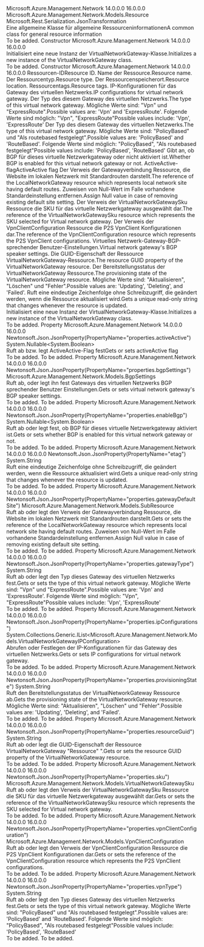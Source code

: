 <Type Name="VirtualNetworkGateway" FullName="Microsoft.Azure.Management.Network.Models.VirtualNetworkGateway">
  <TypeSignature Language="C#" Value="public class VirtualNetworkGateway : Microsoft.Azure.Management.Network.Models.Resource" />
  <TypeSignature Language="ILAsm" Value=".class public auto ansi beforefieldinit VirtualNetworkGateway extends Microsoft.Azure.Management.Network.Models.Resource" />
  <TypeSignature Language="DocId" Value="T:Microsoft.Azure.Management.Network.Models.VirtualNetworkGateway" />
  <TypeSignature Language="VB.NET" Value="Public Class VirtualNetworkGateway&#xA;Inherits Resource" />
  <TypeSignature Language="F#" Value="type VirtualNetworkGateway = class&#xA;    inherit Resource" />
  <AssemblyInfo>
    <AssemblyName>Microsoft.Azure.Management.Network</AssemblyName>
    <AssemblyVersion>14.0.0.0</AssemblyVersion>
    <AssemblyVersion>16.0.0.0</AssemblyVersion>
  </AssemblyInfo>
  <Base>
    <BaseTypeName>Microsoft.Azure.Management.Network.Models.Resource</BaseTypeName>
  </Base>
  <Interfaces />
  <Attributes>
    <Attribute>
      <AttributeName>Microsoft.Rest.Serialization.JsonTransformation</AttributeName>
    </Attribute>
  </Attributes>
  <Docs>
    <summary>
            <span data-ttu-id="9bb8f-101">Eine allgemeine Klasse für allgemeine Ressourceninformationen</span><span class="sxs-lookup"><span data-stu-id="9bb8f-101">A common class for general resource information</span></span>
            </summary>
    <remarks>To be added.</remarks>
  </Docs>
  <Members>
    <Member MemberName=".ctor">
      <MemberSignature Language="C#" Value="public VirtualNetworkGateway ();" />
      <MemberSignature Language="ILAsm" Value=".method public hidebysig specialname rtspecialname instance void .ctor() cil managed" />
      <MemberSignature Language="DocId" Value="M:Microsoft.Azure.Management.Network.Models.VirtualNetworkGateway.#ctor" />
      <MemberSignature Language="VB.NET" Value="Public Sub New ()" />
      <MemberType>Constructor</MemberType>
      <AssemblyInfo>
        <AssemblyName>Microsoft.Azure.Management.Network</AssemblyName>
        <AssemblyVersion>14.0.0.0</AssemblyVersion>
        <AssemblyVersion>16.0.0.0</AssemblyVersion>
      </AssemblyInfo>
      <Parameters />
      <Docs>
        <summary>
            <span data-ttu-id="9bb8f-102">Initialisiert eine neue Instanz der VirtualNetworkGateway-Klasse.</span><span class="sxs-lookup"><span data-stu-id="9bb8f-102">Initializes a new instance of the VirtualNetworkGateway class.</span></span>
            </summary>
        <remarks>To be added.</remarks>
      </Docs>
    </Member>
    <Member MemberName=".ctor">
      <MemberSignature Language="C#" Value="public VirtualNetworkGateway (string id = null, string name = null, string type = null, string location = null, System.Collections.Generic.IDictionary&lt;string,string&gt; tags = null, System.Collections.Generic.IList&lt;Microsoft.Azure.Management.Network.Models.VirtualNetworkGatewayIPConfiguration&gt; ipConfigurations = null, string gatewayType = null, string vpnType = null, Nullable&lt;bool&gt; enableBgp = null, Nullable&lt;bool&gt; activeActive = null, Microsoft.Azure.Management.Network.Models.SubResource gatewayDefaultSite = null, Microsoft.Azure.Management.Network.Models.VirtualNetworkGatewaySku sku = null, Microsoft.Azure.Management.Network.Models.VpnClientConfiguration vpnClientConfiguration = null, Microsoft.Azure.Management.Network.Models.BgpSettings bgpSettings = null, string resourceGuid = null, string provisioningState = null, string etag = null);" />
      <MemberSignature Language="ILAsm" Value=".method public hidebysig specialname rtspecialname instance void .ctor(string id, string name, string type, string location, class System.Collections.Generic.IDictionary`2&lt;string, string&gt; tags, class System.Collections.Generic.IList`1&lt;class Microsoft.Azure.Management.Network.Models.VirtualNetworkGatewayIPConfiguration&gt; ipConfigurations, string gatewayType, string vpnType, valuetype System.Nullable`1&lt;bool&gt; enableBgp, valuetype System.Nullable`1&lt;bool&gt; activeActive, class Microsoft.Azure.Management.Network.Models.SubResource gatewayDefaultSite, class Microsoft.Azure.Management.Network.Models.VirtualNetworkGatewaySku sku, class Microsoft.Azure.Management.Network.Models.VpnClientConfiguration vpnClientConfiguration, class Microsoft.Azure.Management.Network.Models.BgpSettings bgpSettings, string resourceGuid, string provisioningState, string etag) cil managed" />
      <MemberSignature Language="DocId" Value="M:Microsoft.Azure.Management.Network.Models.VirtualNetworkGateway.#ctor(System.String,System.String,System.String,System.String,System.Collections.Generic.IDictionary{System.String,System.String},System.Collections.Generic.IList{Microsoft.Azure.Management.Network.Models.VirtualNetworkGatewayIPConfiguration},System.String,System.String,System.Nullable{System.Boolean},System.Nullable{System.Boolean},Microsoft.Azure.Management.Network.Models.SubResource,Microsoft.Azure.Management.Network.Models.VirtualNetworkGatewaySku,Microsoft.Azure.Management.Network.Models.VpnClientConfiguration,Microsoft.Azure.Management.Network.Models.BgpSettings,System.String,System.String,System.String)" />
      <MemberSignature Language="F#" Value="new Microsoft.Azure.Management.Network.Models.VirtualNetworkGateway : string * string * string * string * System.Collections.Generic.IDictionary&lt;string, string&gt; * System.Collections.Generic.IList&lt;Microsoft.Azure.Management.Network.Models.VirtualNetworkGatewayIPConfiguration&gt; * string * string * Nullable&lt;bool&gt; * Nullable&lt;bool&gt; * Microsoft.Azure.Management.Network.Models.SubResource * Microsoft.Azure.Management.Network.Models.VirtualNetworkGatewaySku * Microsoft.Azure.Management.Network.Models.VpnClientConfiguration * Microsoft.Azure.Management.Network.Models.BgpSettings * string * string * string -&gt; Microsoft.Azure.Management.Network.Models.VirtualNetworkGateway" Usage="new Microsoft.Azure.Management.Network.Models.VirtualNetworkGateway (id, name, type, location, tags, ipConfigurations, gatewayType, vpnType, enableBgp, activeActive, gatewayDefaultSite, sku, vpnClientConfiguration, bgpSettings, resourceGuid, provisioningState, etag)" />
      <MemberType>Constructor</MemberType>
      <AssemblyInfo>
        <AssemblyName>Microsoft.Azure.Management.Network</AssemblyName>
        <AssemblyVersion>14.0.0.0</AssemblyVersion>
        <AssemblyVersion>16.0.0.0</AssemblyVersion>
      </AssemblyInfo>
      <Parameters>
        <Parameter Name="id" Type="System.String" />
        <Parameter Name="name" Type="System.String" />
        <Parameter Name="type" Type="System.String" />
        <Parameter Name="location" Type="System.String" />
        <Parameter Name="tags" Type="System.Collections.Generic.IDictionary&lt;System.String,System.String&gt;" />
        <Parameter Name="ipConfigurations" Type="System.Collections.Generic.IList&lt;Microsoft.Azure.Management.Network.Models.VirtualNetworkGatewayIPConfiguration&gt;" />
        <Parameter Name="gatewayType" Type="System.String" />
        <Parameter Name="vpnType" Type="System.String" />
        <Parameter Name="enableBgp" Type="System.Nullable&lt;System.Boolean&gt;" />
        <Parameter Name="activeActive" Type="System.Nullable&lt;System.Boolean&gt;" />
        <Parameter Name="gatewayDefaultSite" Type="Microsoft.Azure.Management.Network.Models.SubResource" />
        <Parameter Name="sku" Type="Microsoft.Azure.Management.Network.Models.VirtualNetworkGatewaySku" />
        <Parameter Name="vpnClientConfiguration" Type="Microsoft.Azure.Management.Network.Models.VpnClientConfiguration" />
        <Parameter Name="bgpSettings" Type="Microsoft.Azure.Management.Network.Models.BgpSettings" />
        <Parameter Name="resourceGuid" Type="System.String" />
        <Parameter Name="provisioningState" Type="System.String" />
        <Parameter Name="etag" Type="System.String" />
      </Parameters>
      <Docs>
        <param name="id"><span data-ttu-id="9bb8f-103">Ressourcen-ID</span><span class="sxs-lookup"><span data-stu-id="9bb8f-103">Resource ID.</span></span></param>
        <param name="name"><span data-ttu-id="9bb8f-104">Name der Ressource.</span><span class="sxs-lookup"><span data-stu-id="9bb8f-104">Resource name.</span></span></param>
        <param name="type"><span data-ttu-id="9bb8f-105">Der Ressourcentyp.</span><span class="sxs-lookup"><span data-stu-id="9bb8f-105">Resource type.</span></span></param>
        <param name="location"><span data-ttu-id="9bb8f-106">Der Ressourcenspeicherort.</span><span class="sxs-lookup"><span data-stu-id="9bb8f-106">Resource location.</span></span></param>
        <param name="tags"><span data-ttu-id="9bb8f-107">Ressourcentags.</span><span class="sxs-lookup"><span data-stu-id="9bb8f-107">Resource tags.</span></span></param>
        <param name="ipConfigurations"><span data-ttu-id="9bb8f-108">IP-Konfigurationen für das Gateway des virtuellen Netzwerks.</span><span class="sxs-lookup"><span data-stu-id="9bb8f-108">IP configurations for virtual network gateway.</span></span></param>
        <param name="gatewayType"><span data-ttu-id="9bb8f-109">Der Typ des diesem Gateway des virtuellen Netzwerks.</span><span class="sxs-lookup"><span data-stu-id="9bb8f-109">The type of this virtual network gateway.</span></span>
            <span data-ttu-id="9bb8f-110">Mögliche Werte sind: "Vpn" und "ExpressRoute".</span><span class="sxs-lookup"><span data-stu-id="9bb8f-110">Possible values are: 'Vpn' and 'ExpressRoute'.</span></span> <span data-ttu-id="9bb8f-111">Folgende Werte sind möglich: "Vpn", "ExpressRoute"</span><span class="sxs-lookup"><span data-stu-id="9bb8f-111">Possible values include: 'Vpn', 'ExpressRoute'</span></span></param>
        <param name="vpnType"><span data-ttu-id="9bb8f-112">Der Typ des diesem Gateway des virtuellen Netzwerks.</span><span class="sxs-lookup"><span data-stu-id="9bb8f-112">The type of this virtual network gateway.</span></span>
            <span data-ttu-id="9bb8f-113">Mögliche Werte sind: "PolicyBased" und "Als routebased festgelegt".</span><span class="sxs-lookup"><span data-stu-id="9bb8f-113">Possible values are: 'PolicyBased' and 'RouteBased'.</span></span> <span data-ttu-id="9bb8f-114">Folgende Werte sind möglich: "PolicyBased", "Als routebased festgelegt"</span><span class="sxs-lookup"><span data-stu-id="9bb8f-114">Possible values include: 'PolicyBased', 'RouteBased'</span></span></param>
        <param name="enableBgp"><span data-ttu-id="9bb8f-115">Gibt an, ob BGP für dieses virtuelle Netzwerkgateway oder nicht aktiviert ist.</span><span class="sxs-lookup"><span data-stu-id="9bb8f-115">Whether BGP is enabled for this virtual network gateway or not.</span></span></param>
        <param name="activeActive"><span data-ttu-id="9bb8f-116">ActiveActive-flag</span><span class="sxs-lookup"><span data-stu-id="9bb8f-116">ActiveActive flag</span></span></param>
        <param name="gatewayDefaultSite"><span data-ttu-id="9bb8f-117">Der Verweis der Gatewayverbindung Ressource, die Website im lokalen Netzwerk mit Standardrouten darstellt.</span><span class="sxs-lookup"><span data-stu-id="9bb8f-117">The reference of the LocalNetworkGateway resource which represents local network site having default routes.</span></span> <span data-ttu-id="9bb8f-118">Zuweisen von Null-Wert im Falle vorhandene Standardeinstellung entfernen.</span><span class="sxs-lookup"><span data-stu-id="9bb8f-118">Assign Null value in case of removing existing default site setting.</span></span></param>
        <param name="sku"><span data-ttu-id="9bb8f-119">Der Verweis der VirtualNetworkGatewaySku Ressource die SKU für das virtuelle Netzwerkgateway ausgewählt dar.</span><span class="sxs-lookup"><span data-stu-id="9bb8f-119">The reference of the VirtualNetworkGatewaySku resource which represents the SKU selected for Virtual network gateway.</span></span></param>
        <param name="vpnClientConfiguration"><span data-ttu-id="9bb8f-120">Der Verweis der VpnClientConfiguration Ressource die P2S VpnClient Konfigurationen dar.</span><span class="sxs-lookup"><span data-stu-id="9bb8f-120">The reference of the VpnClientConfiguration resource which represents the P2S VpnClient configurations.</span></span></param>
        <param name="bgpSettings"><span data-ttu-id="9bb8f-121">Virtuelles Netzwerk-Gateway-BGP-sprechender Benutzer-Einstellungen.</span><span class="sxs-lookup"><span data-stu-id="9bb8f-121">Virtual network gateway's BGP speaker settings.</span></span></param>
        <param name="resourceGuid"><span data-ttu-id="9bb8f-122">Die GUID-Eigenschaft der Ressource VirtualNetworkGateway-Ressource.</span><span class="sxs-lookup"><span data-stu-id="9bb8f-122">The resource GUID property of the VirtualNetworkGateway resource.</span></span></param>
        <param name="provisioningState"><span data-ttu-id="9bb8f-123">Der Bereitstellungsstatus der VirtualNetworkGateway Ressource.</span><span class="sxs-lookup"><span data-stu-id="9bb8f-123">The provisioning state of the VirtualNetworkGateway resource.</span></span> <span data-ttu-id="9bb8f-124">Mögliche Werte sind: "Aktualisieren", "Löschen" und "Fehler".</span><span class="sxs-lookup"><span data-stu-id="9bb8f-124">Possible values are: 'Updating', 'Deleting', and 'Failed'.</span></span></param>
        <param name="etag"><span data-ttu-id="9bb8f-125">Ruft eine eindeutige Zeichenfolge ohne Schreibzugriff, die geändert werden, wenn die Ressource aktualisiert wird.</span><span class="sxs-lookup"><span data-stu-id="9bb8f-125">Gets a unique read-only string that changes whenever the resource is updated.</span></span></param>
        <summary>
            <span data-ttu-id="9bb8f-126">Initialisiert eine neue Instanz der VirtualNetworkGateway-Klasse.</span><span class="sxs-lookup"><span data-stu-id="9bb8f-126">Initializes a new instance of the VirtualNetworkGateway class.</span></span>
            </summary>
        <remarks>To be added.</remarks>
      </Docs>
    </Member>
    <Member MemberName="ActiveActive">
      <MemberSignature Language="C#" Value="public Nullable&lt;bool&gt; ActiveActive { get; set; }" />
      <MemberSignature Language="ILAsm" Value=".property instance valuetype System.Nullable`1&lt;bool&gt; ActiveActive" />
      <MemberSignature Language="DocId" Value="P:Microsoft.Azure.Management.Network.Models.VirtualNetworkGateway.ActiveActive" />
      <MemberSignature Language="VB.NET" Value="Public Property ActiveActive As Nullable(Of Boolean)" />
      <MemberSignature Language="F#" Value="member this.ActiveActive : Nullable&lt;bool&gt; with get, set" Usage="Microsoft.Azure.Management.Network.Models.VirtualNetworkGateway.ActiveActive" />
      <MemberType>Property</MemberType>
      <AssemblyInfo>
        <AssemblyName>Microsoft.Azure.Management.Network</AssemblyName>
        <AssemblyVersion>14.0.0.0</AssemblyVersion>
        <AssemblyVersion>16.0.0.0</AssemblyVersion>
      </AssemblyInfo>
      <Attributes>
        <Attribute>
          <AttributeName>Newtonsoft.Json.JsonProperty(PropertyName="properties.activeActive")</AttributeName>
        </Attribute>
      </Attributes>
      <ReturnValue>
        <ReturnType>System.Nullable&lt;System.Boolean&gt;</ReturnType>
      </ReturnValue>
      <Docs>
        <summary>
            <span data-ttu-id="9bb8f-127">Ruft ab bzw. legt ActiveActive-Flag fest</span><span class="sxs-lookup"><span data-stu-id="9bb8f-127">Gets or sets activeActive flag</span></span>
            </summary>
        <value>To be added.</value>
        <remarks>To be added.</remarks>
      </Docs>
    </Member>
    <Member MemberName="BgpSettings">
      <MemberSignature Language="C#" Value="public Microsoft.Azure.Management.Network.Models.BgpSettings BgpSettings { get; set; }" />
      <MemberSignature Language="ILAsm" Value=".property instance class Microsoft.Azure.Management.Network.Models.BgpSettings BgpSettings" />
      <MemberSignature Language="DocId" Value="P:Microsoft.Azure.Management.Network.Models.VirtualNetworkGateway.BgpSettings" />
      <MemberSignature Language="VB.NET" Value="Public Property BgpSettings As BgpSettings" />
      <MemberSignature Language="F#" Value="member this.BgpSettings : Microsoft.Azure.Management.Network.Models.BgpSettings with get, set" Usage="Microsoft.Azure.Management.Network.Models.VirtualNetworkGateway.BgpSettings" />
      <MemberType>Property</MemberType>
      <AssemblyInfo>
        <AssemblyName>Microsoft.Azure.Management.Network</AssemblyName>
        <AssemblyVersion>14.0.0.0</AssemblyVersion>
        <AssemblyVersion>16.0.0.0</AssemblyVersion>
      </AssemblyInfo>
      <Attributes>
        <Attribute>
          <AttributeName>Newtonsoft.Json.JsonProperty(PropertyName="properties.bgpSettings")</AttributeName>
        </Attribute>
      </Attributes>
      <ReturnValue>
        <ReturnType>Microsoft.Azure.Management.Network.Models.BgpSettings</ReturnType>
      </ReturnValue>
      <Docs>
        <summary>
            <span data-ttu-id="9bb8f-128">Ruft ab, oder legt ihn fest Gateways des virtuellen Netzwerks BGP sprechender Benutzer Einstellungen.</span><span class="sxs-lookup"><span data-stu-id="9bb8f-128">Gets or sets virtual network gateway's BGP speaker settings.</span></span>
            </summary>
        <value>To be added.</value>
        <remarks>To be added.</remarks>
      </Docs>
    </Member>
    <Member MemberName="EnableBgp">
      <MemberSignature Language="C#" Value="public Nullable&lt;bool&gt; EnableBgp { get; set; }" />
      <MemberSignature Language="ILAsm" Value=".property instance valuetype System.Nullable`1&lt;bool&gt; EnableBgp" />
      <MemberSignature Language="DocId" Value="P:Microsoft.Azure.Management.Network.Models.VirtualNetworkGateway.EnableBgp" />
      <MemberSignature Language="VB.NET" Value="Public Property EnableBgp As Nullable(Of Boolean)" />
      <MemberSignature Language="F#" Value="member this.EnableBgp : Nullable&lt;bool&gt; with get, set" Usage="Microsoft.Azure.Management.Network.Models.VirtualNetworkGateway.EnableBgp" />
      <MemberType>Property</MemberType>
      <AssemblyInfo>
        <AssemblyName>Microsoft.Azure.Management.Network</AssemblyName>
        <AssemblyVersion>14.0.0.0</AssemblyVersion>
        <AssemblyVersion>16.0.0.0</AssemblyVersion>
      </AssemblyInfo>
      <Attributes>
        <Attribute>
          <AttributeName>Newtonsoft.Json.JsonProperty(PropertyName="properties.enableBgp")</AttributeName>
        </Attribute>
      </Attributes>
      <ReturnValue>
        <ReturnType>System.Nullable&lt;System.Boolean&gt;</ReturnType>
      </ReturnValue>
      <Docs>
        <summary>
            <span data-ttu-id="9bb8f-129">Ruft ab oder legt fest, ob BGP für dieses virtuelle Netzwerkgateway aktiviert ist.</span><span class="sxs-lookup"><span data-stu-id="9bb8f-129">Gets or sets whether BGP is enabled for this virtual network gateway or not.</span></span>
            </summary>
        <value>To be added.</value>
        <remarks>To be added.</remarks>
      </Docs>
    </Member>
    <Member MemberName="Etag">
      <MemberSignature Language="C#" Value="public string Etag { get; set; }" />
      <MemberSignature Language="ILAsm" Value=".property instance string Etag" />
      <MemberSignature Language="DocId" Value="P:Microsoft.Azure.Management.Network.Models.VirtualNetworkGateway.Etag" />
      <MemberSignature Language="VB.NET" Value="Public Property Etag As String" />
      <MemberSignature Language="F#" Value="member this.Etag : string with get, set" Usage="Microsoft.Azure.Management.Network.Models.VirtualNetworkGateway.Etag" />
      <MemberType>Property</MemberType>
      <AssemblyInfo>
        <AssemblyName>Microsoft.Azure.Management.Network</AssemblyName>
        <AssemblyVersion>14.0.0.0</AssemblyVersion>
        <AssemblyVersion>16.0.0.0</AssemblyVersion>
      </AssemblyInfo>
      <Attributes>
        <Attribute>
          <AttributeName>Newtonsoft.Json.JsonProperty(PropertyName="etag")</AttributeName>
        </Attribute>
      </Attributes>
      <ReturnValue>
        <ReturnType>System.String</ReturnType>
      </ReturnValue>
      <Docs>
        <summary>
            <span data-ttu-id="9bb8f-130">Ruft eine eindeutige Zeichenfolge ohne Schreibzugriff, die geändert werden, wenn die Ressource aktualisiert wird.</span><span class="sxs-lookup"><span data-stu-id="9bb8f-130">Gets a unique read-only string that changes whenever the resource is updated.</span></span>
            </summary>
        <value>To be added.</value>
        <remarks>To be added.</remarks>
      </Docs>
    </Member>
    <Member MemberName="GatewayDefaultSite">
      <MemberSignature Language="C#" Value="public Microsoft.Azure.Management.Network.Models.SubResource GatewayDefaultSite { get; set; }" />
      <MemberSignature Language="ILAsm" Value=".property instance class Microsoft.Azure.Management.Network.Models.SubResource GatewayDefaultSite" />
      <MemberSignature Language="DocId" Value="P:Microsoft.Azure.Management.Network.Models.VirtualNetworkGateway.GatewayDefaultSite" />
      <MemberSignature Language="VB.NET" Value="Public Property GatewayDefaultSite As SubResource" />
      <MemberSignature Language="F#" Value="member this.GatewayDefaultSite : Microsoft.Azure.Management.Network.Models.SubResource with get, set" Usage="Microsoft.Azure.Management.Network.Models.VirtualNetworkGateway.GatewayDefaultSite" />
      <MemberType>Property</MemberType>
      <AssemblyInfo>
        <AssemblyName>Microsoft.Azure.Management.Network</AssemblyName>
        <AssemblyVersion>14.0.0.0</AssemblyVersion>
        <AssemblyVersion>16.0.0.0</AssemblyVersion>
      </AssemblyInfo>
      <Attributes>
        <Attribute>
          <AttributeName>Newtonsoft.Json.JsonProperty(PropertyName="properties.gatewayDefaultSite")</AttributeName>
        </Attribute>
      </Attributes>
      <ReturnValue>
        <ReturnType>Microsoft.Azure.Management.Network.Models.SubResource</ReturnType>
      </ReturnValue>
      <Docs>
        <summary>
            <span data-ttu-id="9bb8f-131">Ruft ab oder legt den Verweis der Gatewayverbindung Ressource, die Website im lokalen Netzwerk mit Standardrouten darstellt.</span><span class="sxs-lookup"><span data-stu-id="9bb8f-131">Gets or sets the reference of the LocalNetworkGateway resource which represents local network site having default routes.</span></span> <span data-ttu-id="9bb8f-132">Zuweisen von Null-Wert im Falle vorhandene Standardeinstellung entfernen.</span><span class="sxs-lookup"><span data-stu-id="9bb8f-132">Assign Null value in case of removing existing default site setting.</span></span>
            </summary>
        <value>To be added.</value>
        <remarks>To be added.</remarks>
      </Docs>
    </Member>
    <Member MemberName="GatewayType">
      <MemberSignature Language="C#" Value="public string GatewayType { get; set; }" />
      <MemberSignature Language="ILAsm" Value=".property instance string GatewayType" />
      <MemberSignature Language="DocId" Value="P:Microsoft.Azure.Management.Network.Models.VirtualNetworkGateway.GatewayType" />
      <MemberSignature Language="VB.NET" Value="Public Property GatewayType As String" />
      <MemberSignature Language="F#" Value="member this.GatewayType : string with get, set" Usage="Microsoft.Azure.Management.Network.Models.VirtualNetworkGateway.GatewayType" />
      <MemberType>Property</MemberType>
      <AssemblyInfo>
        <AssemblyName>Microsoft.Azure.Management.Network</AssemblyName>
        <AssemblyVersion>14.0.0.0</AssemblyVersion>
        <AssemblyVersion>16.0.0.0</AssemblyVersion>
      </AssemblyInfo>
      <Attributes>
        <Attribute>
          <AttributeName>Newtonsoft.Json.JsonProperty(PropertyName="properties.gatewayType")</AttributeName>
        </Attribute>
      </Attributes>
      <ReturnValue>
        <ReturnType>System.String</ReturnType>
      </ReturnValue>
      <Docs>
        <summary>
            <span data-ttu-id="9bb8f-133">Ruft ab oder legt den Typ dieses Gateway des virtuellen Netzwerks fest.</span><span class="sxs-lookup"><span data-stu-id="9bb8f-133">Gets or sets the type of this virtual network gateway.</span></span> <span data-ttu-id="9bb8f-134">Mögliche Werte sind: "Vpn" und "ExpressRoute".</span><span class="sxs-lookup"><span data-stu-id="9bb8f-134">Possible values are: 'Vpn' and 'ExpressRoute'.</span></span> <span data-ttu-id="9bb8f-135">Folgende Werte sind möglich: "Vpn", "ExpressRoute"</span><span class="sxs-lookup"><span data-stu-id="9bb8f-135">Possible values include: 'Vpn', 'ExpressRoute'</span></span>
            </summary>
        <value>To be added.</value>
        <remarks>To be added.</remarks>
      </Docs>
    </Member>
    <Member MemberName="IpConfigurations">
      <MemberSignature Language="C#" Value="public System.Collections.Generic.IList&lt;Microsoft.Azure.Management.Network.Models.VirtualNetworkGatewayIPConfiguration&gt; IpConfigurations { get; set; }" />
      <MemberSignature Language="ILAsm" Value=".property instance class System.Collections.Generic.IList`1&lt;class Microsoft.Azure.Management.Network.Models.VirtualNetworkGatewayIPConfiguration&gt; IpConfigurations" />
      <MemberSignature Language="DocId" Value="P:Microsoft.Azure.Management.Network.Models.VirtualNetworkGateway.IpConfigurations" />
      <MemberSignature Language="VB.NET" Value="Public Property IpConfigurations As IList(Of VirtualNetworkGatewayIPConfiguration)" />
      <MemberSignature Language="F#" Value="member this.IpConfigurations : System.Collections.Generic.IList&lt;Microsoft.Azure.Management.Network.Models.VirtualNetworkGatewayIPConfiguration&gt; with get, set" Usage="Microsoft.Azure.Management.Network.Models.VirtualNetworkGateway.IpConfigurations" />
      <MemberType>Property</MemberType>
      <AssemblyInfo>
        <AssemblyName>Microsoft.Azure.Management.Network</AssemblyName>
        <AssemblyVersion>14.0.0.0</AssemblyVersion>
        <AssemblyVersion>16.0.0.0</AssemblyVersion>
      </AssemblyInfo>
      <Attributes>
        <Attribute>
          <AttributeName>Newtonsoft.Json.JsonProperty(PropertyName="properties.ipConfigurations")</AttributeName>
        </Attribute>
      </Attributes>
      <ReturnValue>
        <ReturnType>System.Collections.Generic.IList&lt;Microsoft.Azure.Management.Network.Models.VirtualNetworkGatewayIPConfiguration&gt;</ReturnType>
      </ReturnValue>
      <Docs>
        <summary>
            <span data-ttu-id="9bb8f-136">Abrufen oder Festlegen der IP-Konfigurationen für das Gateway des virtuellen Netzwerks.</span><span class="sxs-lookup"><span data-stu-id="9bb8f-136">Gets or sets IP configurations for virtual network gateway.</span></span>
            </summary>
        <value>To be added.</value>
        <remarks>To be added.</remarks>
      </Docs>
    </Member>
    <Member MemberName="ProvisioningState">
      <MemberSignature Language="C#" Value="public string ProvisioningState { get; }" />
      <MemberSignature Language="ILAsm" Value=".property instance string ProvisioningState" />
      <MemberSignature Language="DocId" Value="P:Microsoft.Azure.Management.Network.Models.VirtualNetworkGateway.ProvisioningState" />
      <MemberSignature Language="VB.NET" Value="Public ReadOnly Property ProvisioningState As String" />
      <MemberSignature Language="F#" Value="member this.ProvisioningState : string" Usage="Microsoft.Azure.Management.Network.Models.VirtualNetworkGateway.ProvisioningState" />
      <MemberType>Property</MemberType>
      <AssemblyInfo>
        <AssemblyName>Microsoft.Azure.Management.Network</AssemblyName>
        <AssemblyVersion>14.0.0.0</AssemblyVersion>
        <AssemblyVersion>16.0.0.0</AssemblyVersion>
      </AssemblyInfo>
      <Attributes>
        <Attribute>
          <AttributeName>Newtonsoft.Json.JsonProperty(PropertyName="properties.provisioningState")</AttributeName>
        </Attribute>
      </Attributes>
      <ReturnValue>
        <ReturnType>System.String</ReturnType>
      </ReturnValue>
      <Docs>
        <summary>
            <span data-ttu-id="9bb8f-137">Ruft den Bereitstellungsstatus der VirtualNetworkGateway Ressource ab.</span><span class="sxs-lookup"><span data-stu-id="9bb8f-137">Gets the provisioning state of the VirtualNetworkGateway resource.</span></span>
            <span data-ttu-id="9bb8f-138">Mögliche Werte sind: "Aktualisieren", "Löschen" und "Fehler".</span><span class="sxs-lookup"><span data-stu-id="9bb8f-138">Possible values are: 'Updating', 'Deleting', and 'Failed'.</span></span>
            </summary>
        <value>To be added.</value>
        <remarks>To be added.</remarks>
      </Docs>
    </Member>
    <Member MemberName="ResourceGuid">
      <MemberSignature Language="C#" Value="public string ResourceGuid { get; set; }" />
      <MemberSignature Language="ILAsm" Value=".property instance string ResourceGuid" />
      <MemberSignature Language="DocId" Value="P:Microsoft.Azure.Management.Network.Models.VirtualNetworkGateway.ResourceGuid" />
      <MemberSignature Language="VB.NET" Value="Public Property ResourceGuid As String" />
      <MemberSignature Language="F#" Value="member this.ResourceGuid : string with get, set" Usage="Microsoft.Azure.Management.Network.Models.VirtualNetworkGateway.ResourceGuid" />
      <MemberType>Property</MemberType>
      <AssemblyInfo>
        <AssemblyName>Microsoft.Azure.Management.Network</AssemblyName>
        <AssemblyVersion>14.0.0.0</AssemblyVersion>
        <AssemblyVersion>16.0.0.0</AssemblyVersion>
      </AssemblyInfo>
      <Attributes>
        <Attribute>
          <AttributeName>Newtonsoft.Json.JsonProperty(PropertyName="properties.resourceGuid")</AttributeName>
        </Attribute>
      </Attributes>
      <ReturnValue>
        <ReturnType>System.String</ReturnType>
      </ReturnValue>
      <Docs>
        <summary>
            <span data-ttu-id="9bb8f-139">Ruft ab oder legt die GUID-Eigenschaft der Ressource VirtualNetworkGateway "Ressource" ".</span><span class="sxs-lookup"><span data-stu-id="9bb8f-139">Gets or sets the resource GUID property of the VirtualNetworkGateway resource.</span></span>
            </summary>
        <value>To be added.</value>
        <remarks>To be added.</remarks>
      </Docs>
    </Member>
    <Member MemberName="Sku">
      <MemberSignature Language="C#" Value="public Microsoft.Azure.Management.Network.Models.VirtualNetworkGatewaySku Sku { get; set; }" />
      <MemberSignature Language="ILAsm" Value=".property instance class Microsoft.Azure.Management.Network.Models.VirtualNetworkGatewaySku Sku" />
      <MemberSignature Language="DocId" Value="P:Microsoft.Azure.Management.Network.Models.VirtualNetworkGateway.Sku" />
      <MemberSignature Language="VB.NET" Value="Public Property Sku As VirtualNetworkGatewaySku" />
      <MemberSignature Language="F#" Value="member this.Sku : Microsoft.Azure.Management.Network.Models.VirtualNetworkGatewaySku with get, set" Usage="Microsoft.Azure.Management.Network.Models.VirtualNetworkGateway.Sku" />
      <MemberType>Property</MemberType>
      <AssemblyInfo>
        <AssemblyName>Microsoft.Azure.Management.Network</AssemblyName>
        <AssemblyVersion>14.0.0.0</AssemblyVersion>
        <AssemblyVersion>16.0.0.0</AssemblyVersion>
      </AssemblyInfo>
      <Attributes>
        <Attribute>
          <AttributeName>Newtonsoft.Json.JsonProperty(PropertyName="properties.sku")</AttributeName>
        </Attribute>
      </Attributes>
      <ReturnValue>
        <ReturnType>Microsoft.Azure.Management.Network.Models.VirtualNetworkGatewaySku</ReturnType>
      </ReturnValue>
      <Docs>
        <summary>
            <span data-ttu-id="9bb8f-140">Ruft ab oder legt den Verweis der VirtualNetworkGatewaySku Ressource die SKU für das virtuelle Netzwerkgateway ausgewählt dar.</span><span class="sxs-lookup"><span data-stu-id="9bb8f-140">Gets or sets the reference of the VirtualNetworkGatewaySku resource which represents the SKU selected for Virtual network gateway.</span></span>
            </summary>
        <value>To be added.</value>
        <remarks>To be added.</remarks>
      </Docs>
    </Member>
    <Member MemberName="VpnClientConfiguration">
      <MemberSignature Language="C#" Value="public Microsoft.Azure.Management.Network.Models.VpnClientConfiguration VpnClientConfiguration { get; set; }" />
      <MemberSignature Language="ILAsm" Value=".property instance class Microsoft.Azure.Management.Network.Models.VpnClientConfiguration VpnClientConfiguration" />
      <MemberSignature Language="DocId" Value="P:Microsoft.Azure.Management.Network.Models.VirtualNetworkGateway.VpnClientConfiguration" />
      <MemberSignature Language="VB.NET" Value="Public Property VpnClientConfiguration As VpnClientConfiguration" />
      <MemberSignature Language="F#" Value="member this.VpnClientConfiguration : Microsoft.Azure.Management.Network.Models.VpnClientConfiguration with get, set" Usage="Microsoft.Azure.Management.Network.Models.VirtualNetworkGateway.VpnClientConfiguration" />
      <MemberType>Property</MemberType>
      <AssemblyInfo>
        <AssemblyName>Microsoft.Azure.Management.Network</AssemblyName>
        <AssemblyVersion>14.0.0.0</AssemblyVersion>
        <AssemblyVersion>16.0.0.0</AssemblyVersion>
      </AssemblyInfo>
      <Attributes>
        <Attribute>
          <AttributeName>Newtonsoft.Json.JsonProperty(PropertyName="properties.vpnClientConfiguration")</AttributeName>
        </Attribute>
      </Attributes>
      <ReturnValue>
        <ReturnType>Microsoft.Azure.Management.Network.Models.VpnClientConfiguration</ReturnType>
      </ReturnValue>
      <Docs>
        <summary>
            <span data-ttu-id="9bb8f-141">Ruft ab oder legt den Verweis der VpnClientConfiguration Ressource die P2S VpnClient Konfigurationen dar.</span><span class="sxs-lookup"><span data-stu-id="9bb8f-141">Gets or sets the reference of the VpnClientConfiguration resource which represents the P2S VpnClient configurations.</span></span>
            </summary>
        <value>To be added.</value>
        <remarks>To be added.</remarks>
      </Docs>
    </Member>
    <Member MemberName="VpnType">
      <MemberSignature Language="C#" Value="public string VpnType { get; set; }" />
      <MemberSignature Language="ILAsm" Value=".property instance string VpnType" />
      <MemberSignature Language="DocId" Value="P:Microsoft.Azure.Management.Network.Models.VirtualNetworkGateway.VpnType" />
      <MemberSignature Language="VB.NET" Value="Public Property VpnType As String" />
      <MemberSignature Language="F#" Value="member this.VpnType : string with get, set" Usage="Microsoft.Azure.Management.Network.Models.VirtualNetworkGateway.VpnType" />
      <MemberType>Property</MemberType>
      <AssemblyInfo>
        <AssemblyName>Microsoft.Azure.Management.Network</AssemblyName>
        <AssemblyVersion>14.0.0.0</AssemblyVersion>
        <AssemblyVersion>16.0.0.0</AssemblyVersion>
      </AssemblyInfo>
      <Attributes>
        <Attribute>
          <AttributeName>Newtonsoft.Json.JsonProperty(PropertyName="properties.vpnType")</AttributeName>
        </Attribute>
      </Attributes>
      <ReturnValue>
        <ReturnType>System.String</ReturnType>
      </ReturnValue>
      <Docs>
        <summary>
            <span data-ttu-id="9bb8f-142">Ruft ab oder legt den Typ dieses Gateway des virtuellen Netzwerks fest.</span><span class="sxs-lookup"><span data-stu-id="9bb8f-142">Gets or sets the type of this virtual network gateway.</span></span> <span data-ttu-id="9bb8f-143">Mögliche Werte sind: "PolicyBased" und "Als routebased festgelegt".</span><span class="sxs-lookup"><span data-stu-id="9bb8f-143">Possible values are: 'PolicyBased' and 'RouteBased'.</span></span> <span data-ttu-id="9bb8f-144">Folgende Werte sind möglich: "PolicyBased", "Als routebased festgelegt"</span><span class="sxs-lookup"><span data-stu-id="9bb8f-144">Possible values include: 'PolicyBased', 'RouteBased'</span></span>
            </summary>
        <value>To be added.</value>
        <remarks>To be added.</remarks>
      </Docs>
    </Member>
  </Members>
</Type>
